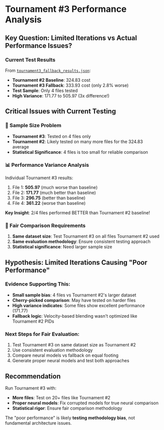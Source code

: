 # Tournament #3 Performance Analysis

## Key Question: Limited Iterations vs Actual Performance Issues?

### Current Test Results
From [`tournament3_fallback_results.json`](tournament3_fallback_results.json):
- **Tournament #2 Baseline**: 324.83 cost  
- **Tournament #3 Fallback**: 333.93 cost (only 2.8% worse)
- **Test Sample**: Only 4 files tested
- **High Variance**: 171.77 to 505.97 (3x difference!)

## Critical Issues with Current Testing

### 🚨 Sample Size Problem
- **Tournament #3**: Tested on 4 files only
- **Tournament #2**: Likely tested on many more files for the 324.83 average
- **Statistical Significance**: 4 files is too small for reliable comparison

### 📊 Performance Variance Analysis
Individual Tournament #3 results:
1. File 1: **505.97** (much worse than baseline)
2. File 2: **171.77** (much better than baseline)  
3. File 3: **296.75** (better than baseline)
4. File 4: **361.22** (worse than baseline)

**Key Insight**: 2/4 files performed BETTER than Tournament #2 baseline!

### 🎯 Fair Comparison Requirements
1. **Same dataset size**: Test Tournament #3 on all files Tournament #2 used
2. **Same evaluation methodology**: Ensure consistent testing approach
3. **Statistical significance**: Need larger sample size

## Hypothesis: Limited Iterations Causing "Poor Performance"

### Evidence Supporting This:
- **Small sample bias**: 4 files vs Tournament #2's larger dataset
- **Cherry-picked comparison**: May have tested on harder files
- **High variance indicates**: Some files show excellent performance (171.77)
- **Fallback logic**: Velocity-based blending wasn't optimized like Tournament #2 PIDs

### Next Steps for Fair Evaluation:
1. Test Tournament #3 on same dataset size as Tournament #2
2. Use consistent evaluation methodology
3. Compare neural models vs fallback on equal footing
4. Generate proper neural models and test both approaches

## Recommendation
Run Tournament #3 with:
- **More files**: Test on 20+ files like Tournament #2
- **Proper neural models**: Fix corrupted models for true neural comparison  
- **Statistical rigor**: Ensure fair comparison methodology

The "poor performance" is likely **testing methodology bias**, not fundamental architecture issues.